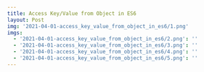 ```yaml
---
title: Access Key/Value from Object in ES6
layout: Post
img: '2021-04-01-access_key_value_from_object_in_es6/1.png'
imgs:
  - '2021-04-01-access_key_value_from_object_in_es6/2.png': ''
  - '2021-04-01-access_key_value_from_object_in_es6/3.png': ''
  - '2021-04-01-access_key_value_from_object_in_es6/4.png': ''
  - '2021-04-01-access_key_value_from_object_in_es6/5.png': ''
---
```

<!--
this is my post on stuff

![hello image](./ar_for_javascript_developers/1.png)
-->